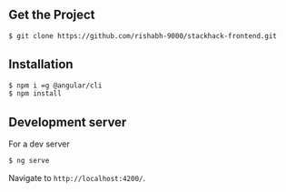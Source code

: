 ## Get the Project

```bash
$ git clone https://github.com/rishabh-9000/stackhack-frontend.git
```

## Installation

```bash
$ npm i =g @angular/cli
$ npm install
```

## Development server

For a dev server

```bash
$ ng serve
```

Navigate to `http://localhost:4200/`.
